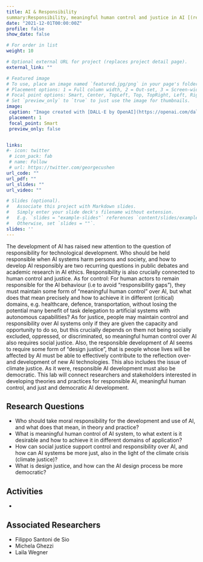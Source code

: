 ```yaml
---
title: AI & Responsibility
summary:Responsibility, meaningful human control and justice in AI [(read more)](/project/responsibility)'
date: "2021-12-01T00:00:00Z"
profile: false
show_date: false

# For order in list 
weight: 10

# Optional external URL for project (replaces project detail page).
external_link: ""

# Featured image
# To use, place an image named `featured.jpg/png` in your page's folder.
# Placement options: 1 = Full column width, 2 = Out-set, 3 = Screen-width
# Focal point options: Smart, Center, TopLeft, Top, TopRight, Left, Right, BottomLeft, Bottom, BottomRight
# Set `preview_only` to `true` to just use the image for thumbnails.
image:
 caption: "Image created with [DALL·E by OpenAI](https://openai.com/dall-e-3)"
 placement: 1
 focal_point: Smart
 preview_only: false


links:
#- icon: twitter
 # icon_pack: fab
 # name: Follow
 # url: https://twitter.com/georgecushen
url_code: ""
url_pdf: ""
url_slides: ""
url_video: ""

# Slides (optional).
#   Associate this project with Markdown slides.
#   Simply enter your slide deck's filename without extension.
#   E.g. `slides = "example-slides"` references `content/slides/example-slides.md`.
#   Otherwise, set `slides = ""`.
slides: ''
---
```

The development of AI has raised new attention to the question of responsibility for technological development. Who should be held responsible when AI systems harm persons and society, and how to develop AI responsibly are two recurring questions in public debates and academic research in AI ethics. Responsibility is also crucially connected to human control and justice. As for control: For human actors to remain responsible for the AI behaviour (i.e to avoid “responsibility gaps”), they must maintain some form of “meaningful human control” over AI, but what does that mean precisely and how to achieve it in different (critical) domains, e.g. healthcare, defence, transportation, without losing the potential many benefit of task delegation to artificial systems with autonomous capabilities? As for justice, people may maintain control and responsibility over AI systems only if they are given the capacity and opportunity to do so, but this crucially depends on them not being socially excluded, oppressed, or discriminated, so meaningful human control over AI also requires social justice. Also, the responsible development of AI seems to require some form of “design justice”, that is people whose lives will be affected by AI must be able to effectively contribute to the reflection over- and development of new AI technologies. This also includes the issue of climate justice. As it were, responsible AI development must also be democratic. This lab will connect researchers and stakeholders interested in developing theories and practices for responsible AI, meaningful human control, and just and democratic AI development.  

## Research Questions
- Who should take moral responsibility for the development and use of AI, and what does that mean, in theory and practice?
- What is meaningful human control of AI system, to what extent is it desirable and how to achieve it in different domains of application?
- How can social justice support control and responsibility over AI, and how can AI systems be more just, also in the light of the climate crisis (climate justice)?
- What is design justice, and how can the AI design process be more democratic?  


## Activities
-

## Associated Researchers

- Filippo Santoni de Sio 
- Michela Ghezzi
- Laila Wegner

